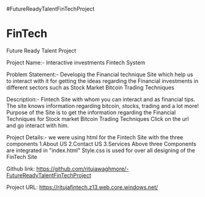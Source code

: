#FutureReadyTalentFinTechProject

# FinTech
Future Ready Talent Project


Project Name:-
		Interactive investments Fintech System

Problem Statement:-
		Developig the Financial technique Site which help us to interact with it 
		for getting the ideas regarding the Financial investments in different sectors such as
		Stock Market 
		Bitcoin 
		Trading Techniques

Description:-
		Fintech Site with whom you can interact and as financial tips. The site knows information regarding bitcoin, stocks, trading and a lot more!
		Purpose of the Site is to get the information regarding the Financial Techniques for 
		 Stock market 
		 Bitcoin
		 Trading Techniques 
		Click on the url and go interact with him.

Project Details:-
		we were using html for the Fintech Site with the three components
		1.About US
		2.Contact US
		3.Services 
		 Above three Components are integrated in "index.html"
		 Style.css is used for over all designing of the FinTech Site
 
 
 Github link: https://github.com/ritujawaghmore/-FutureReadyTalentFinTechProject

 Project URL: https://ritujafintech.z13.web.core.windows.net/
 

